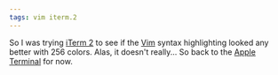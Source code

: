 ```yaml
---
tags: vim iterm.2
---
```


So I was trying [iTerm 2](/wiki/iTerm_2) to see if the [Vim](/wiki/Vim) syntax highlighting looked any better with 256 colors. Alas, it doesn't really... So back to the [Apple](/wiki/Apple) [Terminal](/wiki/Terminal) for now.
